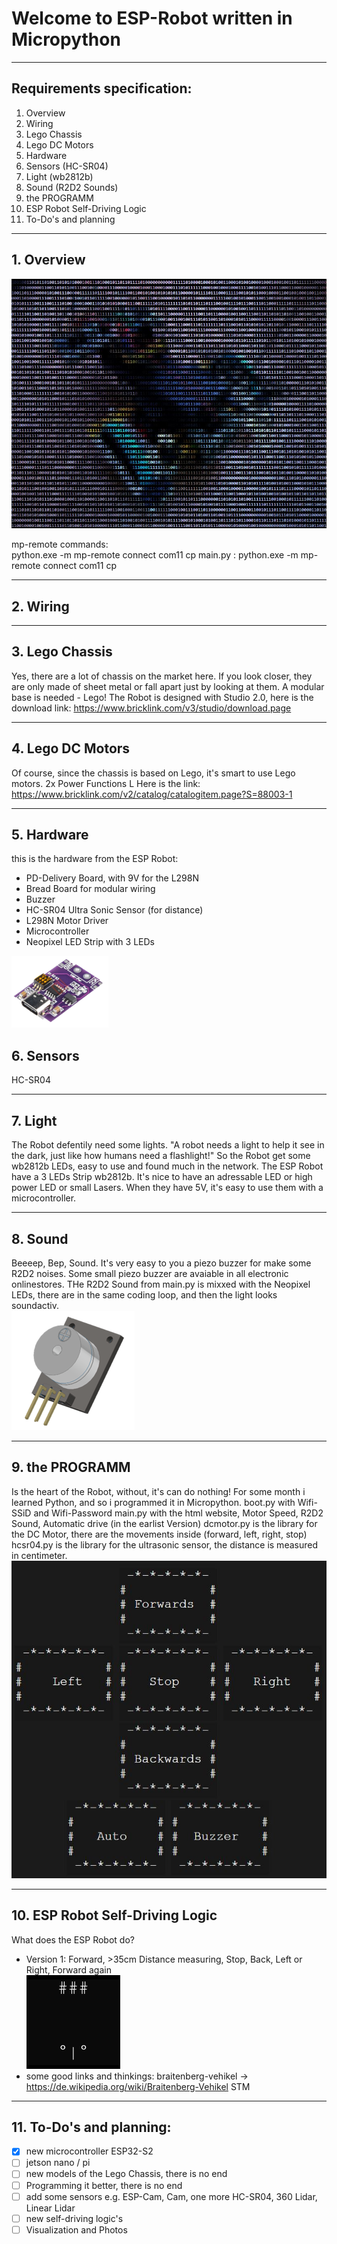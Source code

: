 # Welcome to ESP-Robot written in Micropython
***
## Requirements specification:
1. Overview
2. Wiring
3. Lego Chassis
4. Lego DC Motors
5. Hardware
6. Sensors (HC-SR04)
7. Light (wb2812b)
8. Sound (R2D2 Sounds)
9. the PROGRAMM
10. ESP Robot Self-Driving Logic
11. To-Do's and planning
***
## 1. Overview
![Logo](photos/ESP-Robot-Micropython4-html.jpg)

mp-remote commands:  
python.exe -m mp-remote connect com11 cp main.py :
python.exe -m mp-remote connect com11 cp

***
## 2. Wiring
***
## 3. Lego Chassis
Yes, there are a lot of chassis on the market here. If you look closer, they are only made of sheet metal or fall apart just by looking at them. A modular base is needed - Lego!
The Robot is designed with Studio 2.0, here is the download link:
https://www.bricklink.com/v3/studio/download.page
***
## 4. Lego DC Motors
Of course, since the chassis is based on Lego, it's smart to use Lego motors.
2x Power Functions L
Here is the link:
https://www.bricklink.com/v2/catalog/catalogitem.page?S=88003-1
***
## 5. Hardware
this is the hardware from the ESP Robot:
- PD-Delivery Board, with 9V for the L298N
- Bread Board for modular wiring
- Buzzer
- HC-SR04 Ultra Sonic Sensor (for distance)
- L298N Motor Driver
- Microcontroller
- Neopixel LED Strip with 3 LEDs

![Logo](photos/USB-CPowerDelivery.png)  

## 6. Sensors
HC-SR04
***
## 7. Light
The Robot defentily need some lights. "A robot needs a light to help it see in the dark, just like how humans need a flashlight!"
So the Robot get some wb2812b LEDs, easy to use and found much in the network. The ESP Robot have a 3 LEDs Strip wb2812b.
It's nice to have an adressable LED or high power LED or small Lasers. When they have 5V, it's easy to use them with a microcontroller.
***
## 8. Sound
Beeeep, Bep, Sound. It's very easy to you a piezo buzzer for make some R2D2 noises.
Some small piezo buzzer are avaiable in all electronic onlinestores.
THe R2D2 Sound from main.py is mixxed with the Neopixel LEDs, there are in the same coding loop, and then the light looks soundactiv.  
![Logo](photos/Buzzer.png)  
***
## 9. the PROGRAMM
Is the heart of the Robot, without, it's can do nothing!
For some month i learned Python, and so i programmed it in Micropython.
boot.py with Wifi-SSiD and Wifi-Password
main.py with the html website, Motor Speed, R2D2 Sound, Automatic drive (in the earlist Version)
dcmotor.py is the library for the DC Motor, there are the movements inside (forward, left, right, stop)
hcsr04.py is the library for the ultrasonic sensor, the distance is measured in centimeter.  
![Logo](photos/Touch-Controll-HTML.jpg)  
***
## 10. ESP Robot Self-Driving Logic
What does the ESP Robot do? 
- Version 1: Forward, >35cm Distance measuring, Stop, Back, Left or Right, Forward again  
![Logo](photos/Auto1.gif)  
- some good links and thinkings:
braitenberg-vehikel -> https://de.wikipedia.org/wiki/Braitenberg-Vehikel
STM
***
## 11. To-Do's and planning:
- [x] new microcontroller ESP32-S2
- [ ] jetson nano / pi
- [ ] new models of the Lego Chassis, there is no end
- [ ] Programming it better, there is no end
- [ ] add some sensors e.g. ESP-Cam, Cam, one more HC-SR04, 360 Lidar, Linear Lidar
- [ ] new self-driving logic's
- [ ] Visualization and Photos